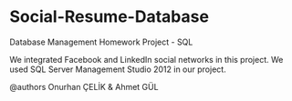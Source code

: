 # Social-Resume-Database

Database Management Homework Project - SQL

We integrated Facebook and LinkedIn social networks in this project. We used SQL Server Management Studio 2012 in our project.

@authors Onurhan ÇELİK & Ahmet GÜL
